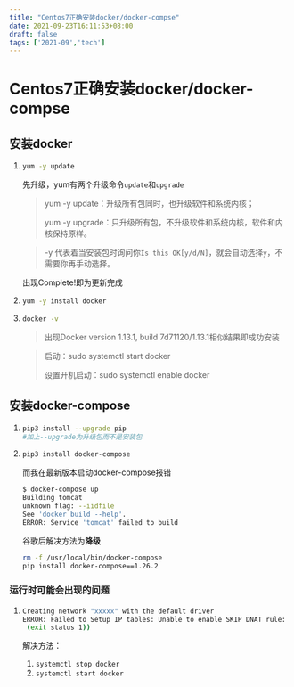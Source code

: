 ```yaml
---
title: "Centos7正确安装docker/docker-compse"
date: 2021-09-23T16:11:53+08:00
draft: false
tags: ['2021-09','tech']
---
```

# Centos7正确安装docker/docker-compse

## 安装docker

1. ```bash
   yum -y update
   ```

   先升级，yum有两个升级命令`update`和`upgrade`

   > yum -y update：升级所有包同时，也升级软件和系统内核；
   >
   > yum -y upgrade：只升级所有包，不升级软件和系统内核，软件和内核保持原样。

   > -y 代表着当安装包时询问你`Is this OK[y/d/N]`，就会自动选择`y`，不需要你再手动选择。

   出现Complete!即为更新完成

2. ```bash
   yum -y install docker
   ```

3. ```bash
   docker -v
   ```

   > 出现Docker version 1.13.1, build 7d71120/1.13.1相似结果即成功安装

   > 启动：sudo systemctl start docker
   >
   > 设置开机启动：sudo systemctl enable docker

## 安装docker-compose

1. ```bash
   pip3 install --upgrade pip
   #加上--upgrade为升级包而不是安装包
   ```

2. ```bash
   pip3 install docker-compose
   ```

   而我在最新版本启动docker-compose报错

   ```bash
   $ docker-compose up
   Building tomcat
   unknown flag: --iidfile
   See 'docker build --help'.
   ERROR: Service 'tomcat' failed to build
   ```

   谷歌后解决方法为**降级**

   ```bash
   rm -f /usr/local/bin/docker-compose
   pip install docker-compose==1.26.2
   ```



### 运行时可能会出现的问题

1. ```bash
   Creating network "xxxxx" with the default driver
   ERROR: Failed to Setup IP tables: Unable to enable SKIP DNAT rule:  (iptables failed: iptables --wait -t nat -I DOCKER -i br-c7abf8aa9caa -j RETURN: iptables: No chain/target/match by that name.
    (exit status 1))
   ```

   解决方法：

   1. `systemctl stop docker`
   2. `systemctl start docker`


